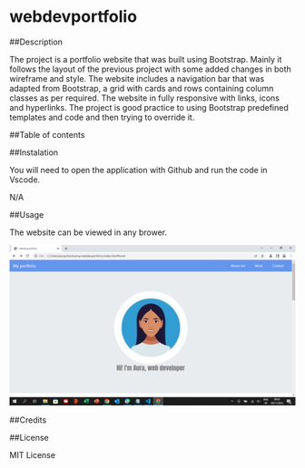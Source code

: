 # webdevportfolio

##Description

The project is a portfolio website that was built using Bootstrap. Mainly it follows the layout of the previous project with some added changes in both wireframe and style. The website includes a navigation bar that was adapted from Bootstrap, a grid with cards and rows containing column classes as per required. The website in fully responsive with links, icons and hyperlinks. The project is good practice to using Bootstrap predefined templates and code and then trying to override it. 

##Table of contents

##Instalation

You will need to open the application with Github and run the code in Vscode.

N/A

##Usage

The website can be viewed in any brower.

![alt text](./assets/images/screenshot.png)

##Credits

##License

MIT License